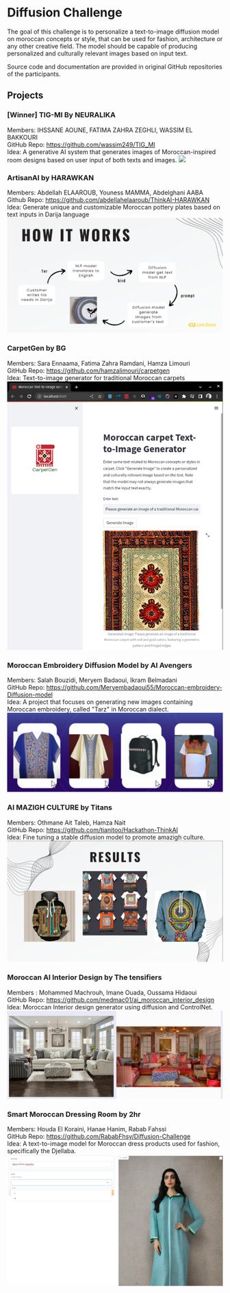 # Diffusion Challenge

The goal of this challenge is to personalize a text-to-image diffusion model on moroccan concepts or style, that can be used for fashion, architecture or any other creative field. The model should be capable of producing personalized and culturally relevant images based on input text.

Source code and documentation are provided in original GitHub repositories of the participants. 

## Projects

### [Winner] TIG-MI By NEURALIKA
Members: IHSSANE AOUNE, FATIMA ZAHRA ZEGHLI, WASSIM EL BAKKOURI \
GitHub Repo: https://github.com/wassim249/TIG_MI \
Idea: A generative AI system that generates images of Moroccan-inspired room designs based on user input of both texts and images.
![](../../images/image21.gif)

### ArtisanAI by HARAWKAN
Members: Abdellah ELAAROUB, Youness MAMMA, Abdelghani AABA \
Github Repo: https://github.com/abdellahelaaroub/ThinkAI-HARAWKAN \
Idea: Generate unique and customizable Moroccan pottery plates based on text inputs in Darija language
![](../../images/image11.png)

### CarpetGen by BG
Members: Sara Ennaama, Fatima Zahra Ramdani, Hamza Limouri \
GitHub Repo: https://github.com/hamzalimouri/carpetgen \
Idea: Text-to-image generator for traditional Moroccan carpets
![](../../images/image2.png)

### Moroccan Embroidery Diffusion Model by AI Avengers
Members: Salah Bouzidi, Meryem Badaoui, Ikram Belmadani \
GitHub Repo: https://github.com/Meryembadaoui55/Moroccan-embroidery-Diffusion-model \
Idea: A project that focuses on generating new images containing Moroccan embroidery, called "Tarz" in Moroccan dialect.
![](../../images/image3.png)

### AI MAZIGH CULTURE by Titans
Members: Othmane Ait Taleb, Hamza Nait \
GitHub Repo: https://github.com/tianitoo/Hackathon-ThinkAI \
Idea: Fine tuning a stable diffusion model to promote amazigh culture.
![](../../images/image9.png)

### Moroccan AI Interior Design by The tensifiers
Members : Mohammed Machrouh, Imane Ouada, Oussama Hidaoui \
GitHub Repo: https://github.com/medmac01/ai_moroccan_interior_design \
Idea: Moroccan Interior design generator using diffusion and ControlNet.
![](../../images/image12.png)

### Smart Moroccan Dressing Room by 2hr
Members: Houda El Koraini, Hanae Hanim, Rabab Fahssi \
GitHub Repo: https://github.com/RababFhsy/Diffusion-Challenge \
Idea: A text-to-image model for Moroccan dress products used for fashion, specifically the Djellaba.
![](../../images/image19.png)
